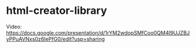 # html-creator-library

Video:
https://docs.google.com/presentation/d/1rYM2wdopSMfCoo0QM4I9UJZBJyPPuAVNxs0z6lePfG0/edit?usp=sharing
